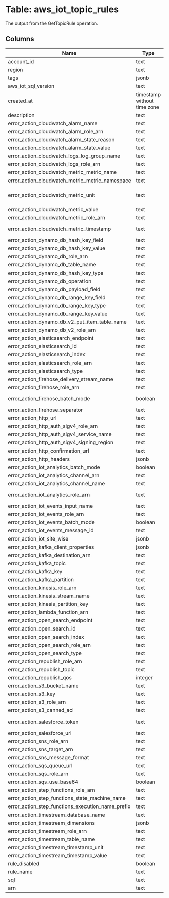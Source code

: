 
# Table: aws_iot_topic_rules
The output from the GetTopicRule operation.
## Columns
| Name        | Type           | Description  |
| ------------- | ------------- | -----  |
|account_id|text|The AWS Account ID of the resource.|
|region|text|The AWS Region of the resource.|
|tags|jsonb|Tags of the resource|
|aws_iot_sql_version|text|The version of the SQL rules engine to use when evaluating the rule.|
|created_at|timestamp without time zone|The date and time the rule was created.|
|description|text|The description of the rule.|
|error_action_cloudwatch_alarm_name|text|The CloudWatch alarm name.|
|error_action_cloudwatch_alarm_role_arn|text|The IAM role that allows access to the CloudWatch alarm.|
|error_action_cloudwatch_alarm_state_reason|text|The reason for the alarm change.|
|error_action_cloudwatch_alarm_state_value|text|The value of the alarm state|
|error_action_cloudwatch_logs_log_group_name|text|The CloudWatch log group to which the action sends data.|
|error_action_cloudwatch_logs_role_arn|text|The IAM role that allows access to the CloudWatch log.|
|error_action_cloudwatch_metric_metric_name|text|The CloudWatch metric name.|
|error_action_cloudwatch_metric_metric_namespace|text|The CloudWatch metric namespace name.|
|error_action_cloudwatch_metric_unit|text|The metric unit (https://docs.aws.amazon.com/AmazonCloudWatch/latest/DeveloperGuide/cloudwatch_concepts.html#Unit) supported by CloudWatch.|
|error_action_cloudwatch_metric_value|text|The CloudWatch metric value.|
|error_action_cloudwatch_metric_role_arn|text|The IAM role that allows access to the CloudWatch metric.|
|error_action_cloudwatch_metric_timestamp|text|An optional Unix timestamp (https://docs.aws.amazon.com/AmazonCloudWatch/latest/DeveloperGuide/cloudwatch_concepts.html#about_timestamp).|
|error_action_dynamo_db_hash_key_field|text|The hash key name.|
|error_action_dynamo_db_hash_key_value|text|The hash key value.|
|error_action_dynamo_db_role_arn|text|The ARN of the IAM role that grants access to the DynamoDB table.|
|error_action_dynamo_db_table_name|text|The name of the DynamoDB table.|
|error_action_dynamo_db_hash_key_type|text|The hash key type|
|error_action_dynamo_db_operation|text|The type of operation to be performed|
|error_action_dynamo_db_payload_field|text|The action payload|
|error_action_dynamo_db_range_key_field|text|The range key name.|
|error_action_dynamo_db_range_key_type|text|The range key type|
|error_action_dynamo_db_range_key_value|text|The range key value.|
|error_action_dynamo_db_v2_put_item_table_name|text|The table where the message data will be written.|
|error_action_dynamo_db_v2_role_arn|text|The ARN of the IAM role that grants access to the DynamoDB table.|
|error_action_elasticsearch_endpoint|text|The endpoint of your OpenSearch domain.|
|error_action_elasticsearch_id|text|The unique identifier for the document you are storing.|
|error_action_elasticsearch_index|text|The index where you want to store your data.|
|error_action_elasticsearch_role_arn|text|The IAM role ARN that has access to OpenSearch.|
|error_action_elasticsearch_type|text|The type of document you are storing.|
|error_action_firehose_delivery_stream_name|text|The delivery stream name.|
|error_action_firehose_role_arn|text|The IAM role that grants access to the Amazon Kinesis Firehose stream.|
|error_action_firehose_batch_mode|boolean|Whether to deliver the Kinesis Data Firehose stream as a batch by using PutRecordBatch (https://docs.aws.amazon.com/firehose/latest/APIReference/API_PutRecordBatch.html). The default value is false|
|error_action_firehose_separator|text|A character separator that will be used to separate records written to the Firehose stream|
|error_action_http_url|text|The endpoint URL|
|error_action_http_auth_sigv4_role_arn|text|The ARN of the signing role.|
|error_action_http_auth_sigv4_service_name|text|The service name to use while signing with Sig V4.|
|error_action_http_auth_sigv4_signing_region|text|The signing region.|
|error_action_http_confirmation_url|text|The URL to which IoT sends a confirmation message|
|error_action_http_headers|jsonb|The HTTP headers to send with the message data.|
|error_action_iot_analytics_batch_mode|boolean|Whether to process the action as a batch|
|error_action_iot_analytics_channel_arn|text|(deprecated) The ARN of the IoT Analytics channel to which message data will be sent.|
|error_action_iot_analytics_channel_name|text|The name of the IoT Analytics channel to which message data will be sent.|
|error_action_iot_analytics_role_arn|text|The ARN of the role which has a policy that grants IoT Analytics permission to send message data via IoT Analytics (iotanalytics:BatchPutMessage).|
|error_action_iot_events_input_name|text|The name of the IoT Events input.|
|error_action_iot_events_role_arn|text|The ARN of the role that grants IoT permission to send an input to an IoT Events detector|
|error_action_iot_events_batch_mode|boolean|Whether to process the event actions as a batch|
|error_action_iot_events_message_id|text|The ID of the message|
|error_action_iot_site_wise|jsonb|Sends data from the MQTT message that triggered the rule to IoT SiteWise asset properties.|
|error_action_kafka_client_properties|jsonb|Properties of the Apache Kafka producer client.|
|error_action_kafka_destination_arn|text|The ARN of Kafka action's VPC TopicRuleDestination.|
|error_action_kafka_topic|text|The Kafka topic for messages to be sent to the Kafka broker.|
|error_action_kafka_key|text|The Kafka message key.|
|error_action_kafka_partition|text|The Kafka message partition.|
|error_action_kinesis_role_arn|text|The ARN of the IAM role that grants access to the Amazon Kinesis stream.|
|error_action_kinesis_stream_name|text|The name of the Amazon Kinesis stream.|
|error_action_kinesis_partition_key|text|The partition key.|
|error_action_lambda_function_arn|text|The ARN of the Lambda function.|
|error_action_open_search_endpoint|text|The endpoint of your OpenSearch domain.|
|error_action_open_search_id|text|The unique identifier for the document you are storing.|
|error_action_open_search_index|text|The OpenSearch index where you want to store your data.|
|error_action_open_search_role_arn|text|The IAM role ARN that has access to OpenSearch.|
|error_action_open_search_type|text|The type of document you are storing.|
|error_action_republish_role_arn|text|The ARN of the IAM role that grants access.|
|error_action_republish_topic|text|The name of the MQTT topic.|
|error_action_republish_qos|integer|The Quality of Service (QoS) level to use when republishing messages|
|error_action_s3_bucket_name|text|The Amazon S3 bucket.|
|error_action_s3_key|text|The object key|
|error_action_s3_role_arn|text|The ARN of the IAM role that grants access.|
|error_action_s3_canned_acl|text|The Amazon S3 canned ACL that controls access to the object identified by the object key|
|error_action_salesforce_token|text|The token used to authenticate access to the Salesforce IoT Cloud Input Stream. The token is available from the Salesforce IoT Cloud platform after creation of the Input Stream.|
|error_action_salesforce_url|text|The URL exposed by the Salesforce IoT Cloud Input Stream|
|error_action_sns_role_arn|text|The ARN of the IAM role that grants access.|
|error_action_sns_target_arn|text|The ARN of the SNS topic.|
|error_action_sns_message_format|text|(Optional) The message format of the message to publish|
|error_action_sqs_queue_url|text|The URL of the Amazon SQS queue.|
|error_action_sqs_role_arn|text|The ARN of the IAM role that grants access.|
|error_action_sqs_use_base64|boolean|Specifies whether to use Base64 encoding.|
|error_action_step_functions_role_arn|text|The ARN of the role that grants IoT permission to start execution of a state machine ("Action":"states:StartExecution").|
|error_action_step_functions_state_machine_name|text|The name of the Step Functions state machine whose execution will be started.|
|error_action_step_functions_execution_name_prefix|text|(Optional) A name will be given to the state machine execution consisting of this prefix followed by a UUID|
|error_action_timestream_database_name|text|The name of an Amazon Timestream database.|
|error_action_timestream_dimensions|jsonb|Metadata attributes of the time series that are written in each measure record.|
|error_action_timestream_role_arn|text|The ARN of the role that grants permission to write to the Amazon Timestream database table.|
|error_action_timestream_table_name|text|The name of the database table into which to write the measure records.|
|error_action_timestream_timestamp_unit|text|The precision of the timestamp value that results from the expression described in value|
|error_action_timestream_timestamp_value|text|An expression that returns a long epoch time value.|
|rule_disabled|boolean|Specifies whether the rule is disabled.|
|rule_name|text|The name of the rule.|
|sql|text|The SQL statement used to query the topic|
|arn|text|The rule ARN.|
